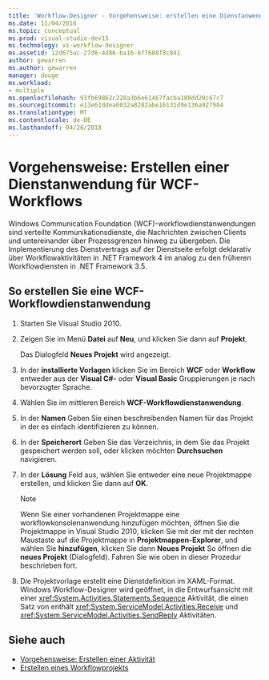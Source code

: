 ```yaml
---
title: 'Workflow-Designer - Vorgehensweise: erstellen eine Dienstanwendung für WCF-Workflow'
ms.date: 11/04/2016
ms.topic: conceptual
ms.prod: visual-studio-dev15
ms.technology: vs-workflow-designer
ms.assetid: 12d675ac-27d8-4d86-ba16-6f7688f8c841
author: gewarren
ms.author: gewarren
manager: douge
ms.workload:
- multiple
ms.openlocfilehash: 93fb69862c228a3b6e61467facba188dd20c67c7
ms.sourcegitcommit: e13e61ddea6032a8282abe16131d9e136a927984
ms.translationtype: MT
ms.contentlocale: de-DE
ms.lasthandoff: 04/26/2018
---
```

# <a name="how-to-create-a-wcf-workflow-service-application"></a>Vorgehensweise: Erstellen einer Dienstanwendung für WCF-Workflows

Windows Communication Foundation (WCF)-workflowdienstanwendungen sind verteilte Kommunikationsdienste, die Nachrichten zwischen Clients und untereinander über Prozessgrenzen hinweg zu übergeben. Die Implementierung des Dienstvertrags auf der Dienstseite erfolgt deklarativ über Workflowaktivitäten in .NET Framework 4 im analog zu den früheren Workflowdiensten in .NET Framework 3.5.

## <a name="to-create-a-wcf-workflow-service-application"></a>So erstellen Sie eine WCF-Workflowdienstanwendung

1.  Starten Sie Visual Studio 2010.

2.  Zeigen Sie im Menü **Datei** auf **Neu**, und klicken Sie dann auf **Projekt**.

     Das Dialogfeld **Neues Projekt** wird angezeigt.

3.  In der **installierte Vorlagen** klicken Sie im Bereich **WCF** oder **Workflow** entweder aus der **Visual C#-** oder **Visual Basic** Gruppierungen je nach bevorzugter Sprache.

4.  Wählen Sie im mittleren Bereich **WCF-Workflowdienstanwendung**.

5.  In der **Namen** Geben Sie einen beschreibenden Namen für das Projekt in der es einfach identifizieren zu können.

6.  In der **Speicherort** Geben Sie das Verzeichnis, in dem Sie das Projekt gespeichert werden soll, oder klicken möchten **Durchsuchen** navigieren.

7.  In der **Lösung** Feld aus, wählen Sie entweder eine neue Projektmappe erstellen, und klicken Sie dann auf **OK**.

    > [!NOTE]
    > Wenn Sie einer vorhandenen Projektmappe eine workflowkonsolenanwendung hinzufügen möchten, öffnen Sie die Projektmappe in Visual Studio 2010, klicken Sie mit der mit der rechten Maustaste auf die Projektmappe in **Projektmappen-Explorer**, und wählen Sie **hinzufügen**, klicken Sie dann  **Neues Projekt** So öffnen die **neues Projekt** (Dialogfeld). Fahren Sie wie oben in dieser Prozedur beschrieben fort.

8.  Die Projektvorlage erstellt eine Dienstdefinition im XAML-Format. Windows Workflow-Designer wird geöffnet, in die Entwurfsansicht mit einer <xref:System.Activities.Statements.Sequence> Aktivität, die einen Satz von enthält <xref:System.ServiceModel.Activities.Receive> und <xref:System.ServiceModel.Activities.SendReply> Aktivitäten.

## <a name="see-also"></a>Siehe auch

- [Vorgehensweise: Erstellen einer Aktivität](/dotnet/framework/windows-workflow-foundation/how-to-create-an-activity)
- [Erstellen eines Workflowprojekts](../workflow-designer/creating-a-workflow-project.md)